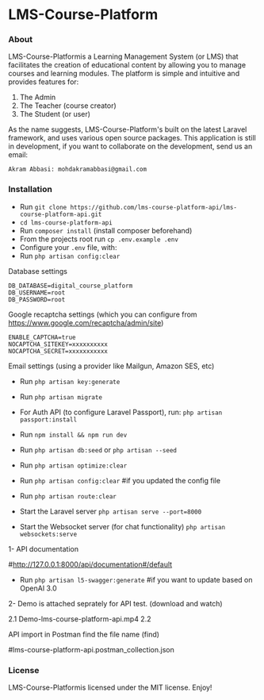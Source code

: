 # LMS-Course-Platform


### About
LMS-Course-Platformis a Learning Management System (or LMS) that facilitates the creation of educational content by allowing you to manage courses and learning modules. The platform is simple and intuitive and provides features for:
1. The Admin 
2. The Teacher (course creator)
3. The Student (or user)

As the name suggests, LMS-Course-Platform's built on the latest Laravel framework, and uses various open source packages.
This application is still in development, if you want to collaborate on the development, send us an email: 
```
Akram Abbasi: mohdakramabbasi@gmail.com
```

### Installation
* Run `git clone https://github.com/lms-course-platform-api/lms-course-platform-api.git`
* `cd lms-course-platform-api` 
* Run `composer install` (install composer beforehand)
* From the projects root run `cp .env.example .env`
* Configure your `.env` file, with:
* Run `php artisan config:clear`

Database settings
```
DB_DATABASE=digital_course_platform
DB_USERNAME=root
DB_PASSWORD=root
```
Google recaptcha settings (which you can configure from https://www.google.com/recaptcha/admin/site)
```
ENABLE_CAPTCHA=true
NOCAPTCHA_SITEKEY=xxxxxxxxxx
NOCAPTCHA_SECRET=xxxxxxxxxxx
```

Email settings (using a provider like Mailgun, Amazon SES, etc)

* Run `php artisan key:generate`
* Run `php artisan migrate `
* For Auth API (to configure Laravel Passport), run: `php artisan passport:install`
* Run `npm install && npm run dev`
* Run `php artisan db:seed` or `php artisan --seed`
* Run `php artisan optimize:clear`
* Run `php artisan config:clear` #if you updated the config file
* Run `php artisan route:clear` 

* Start the Laravel server `php artisan serve --port=8000`

* Start the Websocket server (for chat functionality) `php artisan websockets:serve`


1- API documentation 

#http://127.0.0.1:8000/api/documentation#/default

* Run `php artisan l5-swagger:generate` #if you want to update based on OpenAI 3.0

2- Demo is attached  seprately for API test. (download and watch)


 2.1 Demo-lms-course-platform-api.mp4
 2.2 



API import in Postman find the file name (find)

#lms-course-platform-api.postman_collection.json





### License
LMS-Course-Platformis licensed under the MIT license. Enjoy!


